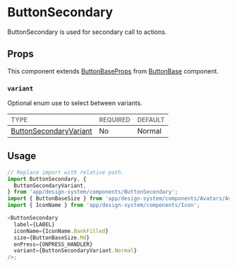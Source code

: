 # ButtonSecondary

ButtonSecondary is used for secondary call to actions.

## Props

This component extends [ButtonBaseProps](../ButtonBase/ButtonBase.types.ts#L14) from [ButtonBase](../ButtonBase/ButtonBase.tsx) component.

### `variant`

Optional enum use to select between variants.

| <span style="color:gray;font-size:14px">TYPE</span>     | <span style="color:gray;font-size:14px">REQUIRED</span> | <span style="color:gray;font-size:14px">DEFAULT</span> |
| :------------------------------------------------------ | :------------------------------------------------------ | :----------------------------------------------------- |
| [ButtonSecondaryVariant](./ButtonSecondary.types.ts#L7) | No                                                      | Normal                                                 |

## Usage

```javascript
// Replace import with relative path.
import ButtonSecondary, {
  ButtonSecondaryVariant,
} from 'app/design-system/components/ButtonSecondary';
import { ButtonBaseSize } from 'app/design-system/components/Avatars/Avatar/foundation/AvatarBase';
import { IconName } from 'app/design-system/components/Icon';

<ButtonSecondary
  label={LABEL}
  iconName={IconName.BankFilled}
  size={ButtonBaseSize.Md}
  onPress={ONPRESS_HANDLER}
  variant={ButtonSecondaryVariant.Normal}
/>;
```
